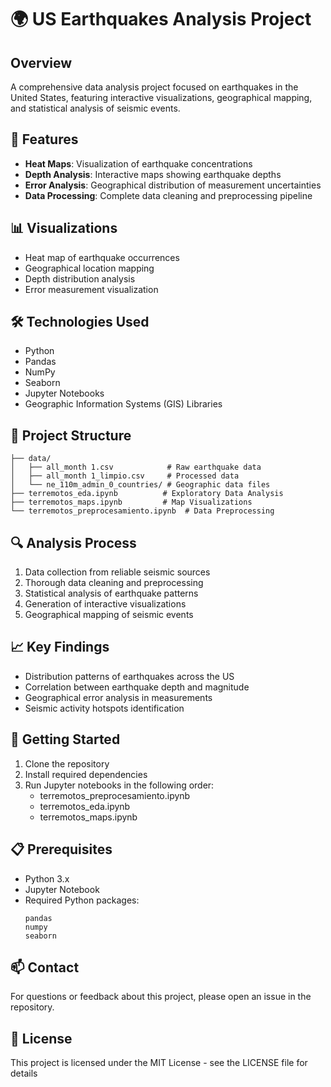 # 🌍 US Earthquakes Analysis Project

## Overview
A comprehensive data analysis project focused on earthquakes in the United States, featuring interactive visualizations, geographical mapping, and statistical analysis of seismic events.

## 🚀 Features
- **Heat Maps**: Visualization of earthquake concentrations
- **Depth Analysis**: Interactive maps showing earthquake depths
- **Error Analysis**: Geographical distribution of measurement uncertainties
- **Data Processing**: Complete data cleaning and preprocessing pipeline

## 📊 Visualizations
- Heat map of earthquake occurrences
- Geographical location mapping
- Depth distribution analysis
- Error measurement visualization

## 🛠️ Technologies Used
- Python
- Pandas
- NumPy
- Seaborn
- Jupyter Notebooks
- Geographic Information Systems (GIS) Libraries

## 📁 Project Structure
```
├── data/
│   ├── all_month 1.csv            # Raw earthquake data
│   ├── all_month 1_limpio.csv     # Processed data
│   └── ne_110m_admin_0_countries/ # Geographic data files
├── terremotos_eda.ipynb          # Exploratory Data Analysis
├── terremotos_maps.ipynb         # Map Visualizations
└── terremotos_preprocesamiento.ipynb  # Data Preprocessing
```

## 🔍 Analysis Process
1. Data collection from reliable seismic sources
2. Thorough data cleaning and preprocessing
3. Statistical analysis of earthquake patterns
4. Generation of interactive visualizations
5. Geographical mapping of seismic events

## 📈 Key Findings
- Distribution patterns of earthquakes across the US
- Correlation between earthquake depth and magnitude
- Geographical error analysis in measurements
- Seismic activity hotspots identification

## 🚀 Getting Started
1. Clone the repository
2. Install required dependencies
3. Run Jupyter notebooks in the following order:
   - terremotos_preprocesamiento.ipynb
   - terremotos_eda.ipynb
   - terremotos_maps.ipynb

## 📋 Prerequisites
- Python 3.x
- Jupyter Notebook
- Required Python packages:
  ```
  pandas
  numpy
  seaborn
  ```

## 📫 Contact
For questions or feedback about this project, please open an issue in the repository.

## 📄 License
This project is licensed under the MIT License - see the LICENSE file for details

